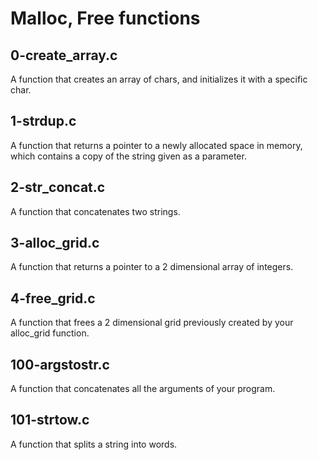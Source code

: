 # Malloc, Free functions
## 0-create_array.c
A function that creates an array of chars, and initializes it with a specific char.
## 1-strdup.c
A function that returns a pointer to a newly allocated space in memory, which contains a copy of the string given as a parameter.
## 2-str_concat.c
A function that concatenates two strings.
## 3-alloc_grid.c
A function that returns a pointer to a 2 dimensional array of integers.
## 4-free_grid.c
A function that frees a 2 dimensional grid previously created by your alloc_grid function.
## 100-argstostr.c
A function that concatenates all the arguments of your program.
## 101-strtow.c
A function that splits a string into words.
